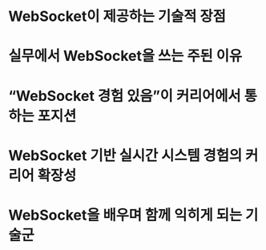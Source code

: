 # WebSocket이 제공하는 기술적 장점
# 실무에서 WebSocket을 쓰는 주된 이유
# “WebSocket 경험 있음”이 커리어에서 통하는 포지션
# WebSocket 기반 실시간 시스템 경험의 커리어 확장성
# WebSocket을 배우며 함께 익히게 되는 기술군
